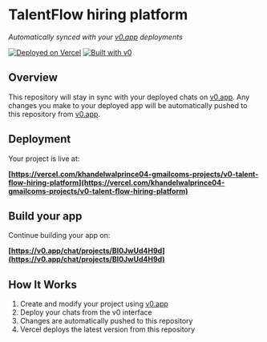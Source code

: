 # TalentFlow hiring platform

*Automatically synced with your [v0.app](https://v0.app) deployments*

[![Deployed on Vercel](https://img.shields.io/badge/Deployed%20on-Vercel-black?style=for-the-badge&logo=vercel)](https://vercel.com/khandelwalprince04-gmailcoms-projects/v0-talent-flow-hiring-platform)
[![Built with v0](https://img.shields.io/badge/Built%20with-v0.app-black?style=for-the-badge)](https://v0.app/chat/projects/BI0JwUd4H9d)

## Overview

This repository will stay in sync with your deployed chats on [v0.app](https://v0.app).
Any changes you make to your deployed app will be automatically pushed to this repository from [v0.app](https://v0.app).

## Deployment

Your project is live at:

**[https://vercel.com/khandelwalprince04-gmailcoms-projects/v0-talent-flow-hiring-platform](https://vercel.com/khandelwalprince04-gmailcoms-projects/v0-talent-flow-hiring-platform)**

## Build your app

Continue building your app on:

**[https://v0.app/chat/projects/BI0JwUd4H9d](https://v0.app/chat/projects/BI0JwUd4H9d)**

## How It Works

1. Create and modify your project using [v0.app](https://v0.app)
2. Deploy your chats from the v0 interface
3. Changes are automatically pushed to this repository
4. Vercel deploys the latest version from this repository